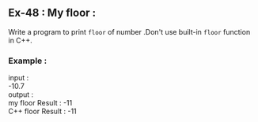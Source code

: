 ## Ex-48 : My floor :  
Write a program to print `floor` of number .Don't use built-in `floor` function in C++.  
### Example :  
input :  
-10.7  
output :  
my floor Result : -11  
C++ floor Result : -11